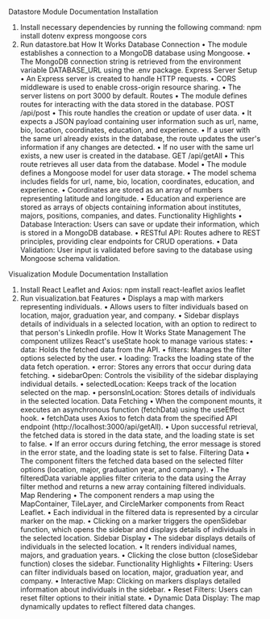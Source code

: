 Datastore Module Documentation
Installation
1.	Install necessary dependencies by running the following command:
npm install dotenv express mongoose cors 
1.	Run datastore.bat
How It Works
Database Connection
•	The module establishes a connection to a MongoDB database using Mongoose.
•	The MongoDB connection string is retrieved from the environment variable DATABASE_URL using the .env package.
Express Server Setup
•	An Express server is created to handle HTTP requests.
•	CORS middleware is used to enable cross-origin resource sharing.
•	The server listens on port 3000 by default.
Routes
•	The module defines routes for interacting with the data stored in the database.
POST /api/post
•	This route handles the creation or update of user data.
•	It expects a JSON payload containing user information such as url, name, bio, location, coordinates, education, and experience.
•	If a user with the same url already exists in the database, the route updates the user's information if any changes are detected.
•	If no user with the same url exists, a new user is created in the database.
GET /api/getAll
•	This route retrieves all user data from the database.
Model
•	The module defines a Mongoose model for user data storage.
•	The model schema includes fields for url, name, bio, location, coordinates, education, and experience.
•	Coordinates are stored as an array of numbers representing latitude and longitude.
•	Education and experience are stored as arrays of objects containing information about institutes, majors, positions, companies, and dates.
Functionality Highlights
•	Database Interaction: Users can save or update their information, which is stored in a MongoDB database.
•	RESTful API: Routes adhere to REST principles, providing clear endpoints for CRUD operations.
•	Data Validation: User input is validated before saving to the database using Mongoose schema validation.

Visualization Module Documentation
Installation
1.	Install React Leaflet and Axios:
npm install react-leaflet axios leaflet 
2.	Run visualization.bat
Features
•	Displays a map with markers representing individuals.
•	Allows users to filter individuals based on location, major, graduation year, and company.
•	Sidebar displays details of individuals in a selected location, with an option to redirect to that person's LinkedIn profile.
How It Works
State Management
The component utilizes React's useState hook to manage various states:
•	data: Holds the fetched data from the API.
•	filters: Manages the filter options selected by the user.
•	loading: Tracks the loading state of the data fetch operation.
•	error: Stores any errors that occur during data fetching.
•	sidebarOpen: Controls the visibility of the sidebar displaying individual details.
•	selectedLocation: Keeps track of the location selected on the map.
•	personsInLocation: Stores details of individuals in the selected location.
Data Fetching
•	When the component mounts, it executes an asynchronous function (fetchData) using the useEffect hook.
•	fetchData uses Axios to fetch data from the specified API endpoint (http://localhost:3000/api/getAll).
•	Upon successful retrieval, the fetched data is stored in the data state, and the loading state is set to false.
•	If an error occurs during fetching, the error message is stored in the error state, and the loading state is set to false.
Filtering Data
•	The component filters the fetched data based on the selected filter options (location, major, graduation year, and company).
•	The filteredData variable applies filter criteria to the data using the Array filter method and returns a new array containing filtered individuals.
Map Rendering
•	The component renders a map using the MapContainer, TileLayer, and CircleMarker components from React Leaflet.
•	Each individual in the filtered data is represented by a circular marker on the map.
•	Clicking on a marker triggers the openSidebar function, which opens the sidebar and displays details of individuals in the selected location.
Sidebar Display
•	The sidebar displays details of individuals in the selected location.
•	It renders individual names, majors, and graduation years.
•	Clicking the close button (closeSidebar function) closes the sidebar.
Functionality Highlights
•	Filtering: Users can filter individuals based on location, major, graduation year, and company.
•	Interactive Map: Clicking on markers displays detailed information about individuals in the sidebar.
•	Reset Filters: Users can reset filter options to their initial state.
•	Dynamic Data Display: The map dynamically updates to reflect filtered data changes.